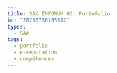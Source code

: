 ```yaml
---
title: SAé INFONUM 03. Portofolio
id: "20230730185312"
types:
  - SAé
tags:
  - portfolio
  - e-réputation
  - compétences
---
```


